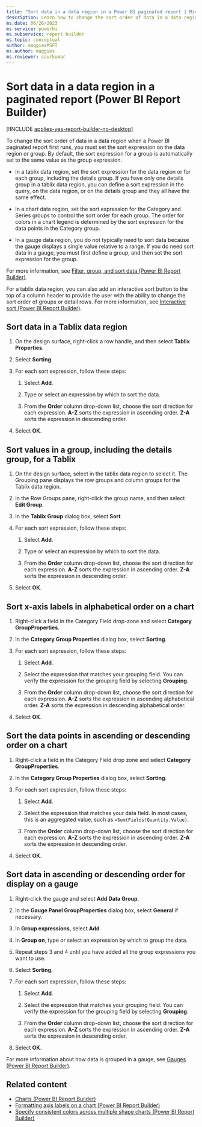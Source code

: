 ```yaml
---
title: "Sort data in a data region in a Power BI paginated report | Microsoft Docs"
description: Learn how to change the sort order of data in a data region in a Power BI paginated report when a report first runs in Power BI Report Builder.
ms.date: 06/26/2023
ms.service: powerbi
ms.subservice: report-builder
ms.topic: conceptual
author: maggiesMSFT
ms.author: maggies
ms.reviewer: saurkumar
---
```

# Sort data in a data region in a paginated report (Power BI Report Builder)

[!INCLUDE [applies-yes-report-builder-no-desktop](../../includes/applies-yes-report-builder-no-desktop.md)]

  To change the sort order of data in a data region when a Power BI paginated report first runs, you must set the sort expression on the data region or group. By default, the sort expression for a group is automatically set to the same value as the group expression.  
  
- In a tablix data region, set the sort expression for the data region or for each group, including the details group. If you have only one details group in a tablix data region, you can define a sort expression in the query, on the data region, or on the details group and they all have the same effect.  
  
- In a chart data region, set the sort expression for the Category and Series groups to control the sort order for each group. The order for colors in a chart legend is determined by the sort expression for the data points in the Category group.  
  
- In a gauge data region, you do not typically need to sort data because the gauge displays a single value relative to a range. If you do need sort data in a gauge, you must first define a group, and then set the sort expression for the group.  
  
 For more information, see [Filter, group, and sort data (Power BI Report Builder)](filter-group-sort-data-report-builder.md).  
  
 For a tablix data region, you can also add an interactive sort button to the top of a column header to provide the user with the ability to change the sort order of groups or detail rows. For more information, see [Interactive sort (Power BI Report Builder)](/sql/reporting-services/report-design/interactive-sort-report-builder-and-ssrs).  

## Sort data in a Tablix data region  
  
1. On the design surface, right-click a row handle, and then select **Tablix Properties**.  
  
1. Select **Sorting**.  
  
1. For each sort expression, follow these steps:  
  
    1. Select **Add**.  
  
    1. Type or select an expression by which to sort the data.  
  
    1. From the **Order** column drop-down list, choose the sort direction for each expression. **A-Z** sorts the expression in ascending order. **Z-A** sorts the expression in descending order.  
  
1. Select **OK**.
  
## Sort values in a group, including the details group, for a Tablix  
  
1. On the design surface, select in the tablix data region to select it. The Grouping pane displays the row groups and column groups for the Tablix data region.  
  
1. In the Row Groups pane, right-click the group name, and then select **Edit Group**.  
  
1. In the **Tablix Group** dialog box, select **Sort**.  
  
1. For each sort expression, follow these steps:  
  
    1. Select **Add**.  
  
    1. Type or select an expression by which to sort the data.  
  
    1. From the **Order** column drop-down list, choose the sort direction for each expression. **A-Z** sorts the expression in ascending order. **Z-A** sorts the expression in descending order.  
  
1. Select **OK**.
  
## Sort x-axis labels in alphabetical order on a chart  
  
1. Right-click a field in the Category Field drop-zone and select **Category GroupProperties**.  
  
1. In the **Category Group Properties** dialog box, select **Sorting**.  
  
1. For each sort expression, follow these steps:  
  
    1. Select **Add**.  
  
    1. Select the expression that matches your grouping field. You can verify the expression for the grouping field by selecting **Grouping**.  
  
    1. From the **Order** column drop-down list, choose the sort direction for each expression. **A-Z** sorts the expression in ascending alphabetical order. **Z-A** sorts the expression in descending alphabetical order.  
  
1. Select **OK**.
  
## Sort the data points in ascending or descending order on a chart  
  
1. Right-click a field in the Category Field drop zone and select **Category GroupProperties**.  
  
1. In the **Category Group Properties** dialog box, select **Sorting**.  
  
1. For each sort expression, follow these steps:  
  
    1. Select **Add**.  
  
    1. Select the expression that matches your data field. In most cases, this is an aggregated value, such as `=Sum(Fields!Quantity.Value)`.  
  
    1. From the **Order** column drop-down list, choose the sort direction for each expression. **A-Z** sorts the expression in ascending order. **Z-A** sorts the expression in descending order.  
  
1. Select **OK**.
  
## Sort data in ascending or descending order for display on a gauge  
  
1. Right-click the gauge and select **Add Data Group**.  
  
1. In the **Gauge Panel GroupProperties** dialog box, select **General** if necessary.  
  
1. In **Group expressions**, select **Add**.  
  
1. In **Group on**, type or select an expression by which to group the data.  
  
1. Repeat steps 3 and 4 until you have added all the group expressions you want to use.  
  
1. Select **Sorting**.  
  
1. For each sort expression, follow these steps:  
  
    1. Select **Add**.  
  
    1. Select the expression that matches your grouping field. You can verify the expression for the grouping field by selecting **Grouping**.  
  
    1. From the **Order** column drop-down list, choose the sort direction for each expression. **A-Z** sorts the expression in ascending order. **Z-A** sorts the expression in descending order.  
  
1. Select **OK**.
  
 For more information about how data is grouped in a gauge, see [Gauges (Power BI Report Builder)](/sql/reporting-services/report-design/gauges-report-builder-and-ssrs).  
  
## Related content

- [Charts (Power BI Report Builder)](/sql/reporting-services/report-design/charts-report-builder-and-ssrs)   
- [Formatting axis labels on a chart (Power BI Report Builder)](/sql/reporting-services/report-design/formatting-axis-labels-on-a-chart-report-builder-and-ssrs)   
- [Specify consistent colors across multiple shape charts (Power BI Report Builder)](/sql/reporting-services/report-design/specify-consistent-colors-across-multiple-shape-charts-report-builder-and-ssrs)  
  
  
